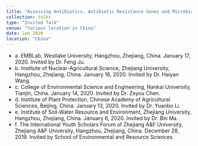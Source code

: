 ```yaml
---
title: "Assessing Antibiotics, Antibiotic Resistance Genes and Microbiome in Lettuce and Food Safety Related Consumer Preference"
collection: talks
type: "Invited Talk"
venue: "Various location in China"
date: Jan 2020
location: "China"
---
```

* a.	EMBLab, Westlake University, Hangzhou, Zhejiang, China. January 17, 2020. Invited by Dr. Feng Ju.
* b.	Institute of Nuclear-Agricultural Science, Zhejiang University, Hangzhou, Zhejiang, China. January 16, 2020. Invited by Dr. Haiyan Wang.
* c.	College of Environmental Science and Engineering, Nankai University, Tianjin, China. January 14, 2020. Invited by Dr. Zeyou Chen.
* d.	Institute of Plant Protection, Chinese Academy of Agricultural Sciences, Beijing, China. January 13, 2020. Invited by Dr. Yuanbo Li.
* e.	Institute of Soil-Water Resource and Environment, Zhejiang University, Hangzhou, Zhejiang, China. January 6, 2020. Invited by Dr. Bin Ma.
* f.	The International Youth Scholars Forum of Zhejiang A&F University, Zhejiang A&F University, Hangzhou, Zhejiang, China. December 28, 2019. Invited by School of Environmental and Resource Sciences. 
